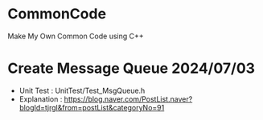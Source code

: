 # CommonCode
Make My Own Common Code using C++


# Create Message Queue 2024/07/03
  * Unit Test : UnitTest/Test_MsgQueue.h
  * Explanation : https://blog.naver.com/PostList.naver?blogId=tjrgl&from=postList&categoryNo=91